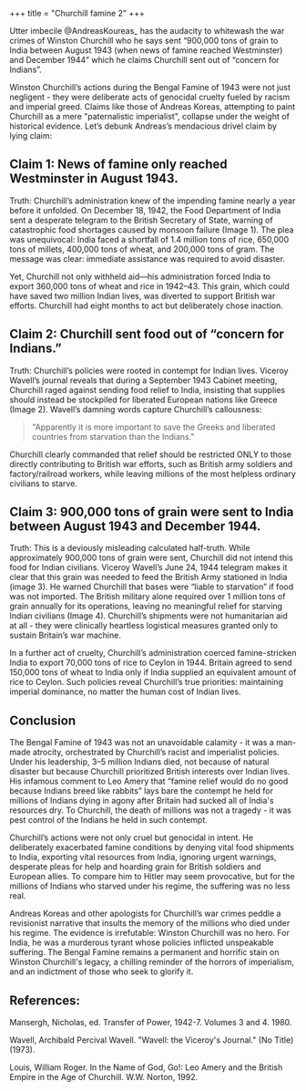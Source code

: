 +++
title = "Churchill famine 2"
+++

Utter imbecile @AndreasKoureas_ has the audacity to whitewash the war crimes of Winston Churchill who he says sent “900,000 tons of grain to India between August 1943 (when news of famine reached Westminster) and December 1944” which he claims Churchill sent out of “concern for Indians”.

Winston Churchill’s actions during the Bengal Famine of 1943 were not just negligent - they were deliberate acts of genocidal cruelty fueled by racism and imperial greed. Claims like those of Andreas Koreas, attempting to paint Churchill as a mere "paternalistic imperialist", collapse under the weight of historical evidence. Let’s debunk Andreas’s mendacious drivel claim by lying claim:

## Claim 1: News of famine only reached Westminster in August 1943.

Truth: Churchill’s administration knew of the impending famine nearly a year before it unfolded. On December 18, 1942, the Food Department of India sent a desperate telegram to the British Secretary of State, warning of catastrophic food shortages caused by monsoon failure (Image 1). The plea was unequivocal: India faced a shortfall of 1.4 million tons of rice, 650,000 tons of millets, 400,000 tons of wheat, and 200,000 tons of gram. The message was clear: immediate assistance was required to avoid disaster.

Yet, Churchill not only withheld aid—his administration forced India to export 360,000 tons of wheat and rice in 1942–43. This grain, which could have saved two million Indian lives, was diverted to support British war efforts. Churchill had eight months to act but deliberately chose inaction.

## Claim 2: Churchill sent food out of “concern for Indians.”
Truth: Churchill’s policies were rooted in contempt for Indian lives. Viceroy Wavell’s journal reveals that during a September 1943 Cabinet meeting, Churchill raged against sending food relief to India, insisting that supplies should instead be stockpiled for liberated European nations like Greece (Image 2). Wavell’s damning words capture Churchill’s callousness:

> "Apparently it is more important to save the Greeks and liberated countries from starvation than the Indians."

Churchill clearly commanded that relief should be restricted ONLY to those directly contributing to British war efforts, such as British army soldiers and factory/railroad workers, while leaving millions of the most helpless ordinary civilians to starve. 

## Claim 3: 900,000 tons of grain were sent to India between August 1943 and December 1944.

Truth: This is a deviously misleading calculated half-truth. While approximately 900,000 tons of grain were sent, Churchill did not intend this food for Indian civilians. Viceroy Wavell’s June 24, 1944 telegram makes it clear that this grain was needed to feed the British Army stationed in India (image 3). He warned Churchill that bases were “liable to starvation” if food was not imported. The British military alone required over 1 million tons of grain annually for its operations, leaving no meaningful relief for starving Indian civilians (Image 4). Churchill’s shipments were not humanitarian aid at all - they were clinically heartless logistical measures granted only to sustain Britain’s war machine.

In a further act of cruelty, Churchill’s administration coerced famine-stricken India to export 70,000 tons of rice to Ceylon in 1944. Britain agreed to send 150,000 tons of wheat to India only if India supplied an equivalent amount of rice to Ceylon. Such policies reveal Churchill’s true priorities: maintaining imperial dominance, no matter the human cost of Indian lives.

## Conclusion
The Bengal Famine of 1943 was not an unavoidable calamity - it was a man-made atrocity, orchestrated by Churchill’s racist and imperialist policies. Under his leadership, 3–5 million Indians died, not because of natural disaster but because Churchill prioritized British interests over Indian lives. His infamous comment to Leo Amery that “famine relief would do no good because Indians breed like rabbits” lays bare the contempt he held for millions of Indians dying in agony after Britain had sucked all of India's resources dry. To Churchill, the death of millions was not a tragedy - it was pest control of the Indians he held in such contempt.

Churchill’s actions were not only cruel but genocidal in intent. He deliberately exacerbated famine conditions by denying vital food shipments to India, exporting vital resources from India, ignoring urgent warnings, desperate pleas for help and hoarding grain for British soldiers and European allies. To compare him to Hitler may seem provocative, but for the millions of Indians who starved under his regime, the suffering was no less real.

Andreas Koreas and other apologists for Churchill’s war crimes peddle a revisionist narrative that insults the memory of the millions who died under his regime. The evidence is irrefutable: Winston Churchill was no hero. For India, he was a murderous tyrant whose policies inflicted unspeakable suffering. The Bengal Famine remains a permanent and horrific stain on Winston Churchill's legacy, a chilling reminder of the horrors of imperialism, and an indictment of those who seek to glorify it.

## References:
Mansergh, Nicholas, ed. Transfer of Power, 1942-7. Volumes 3 and 4. 1980.

Wavell, Archibald Percival Wavell. "Wavell: the Viceroy's Journal." (No Title) (1973).

Louis, William Roger. In the Name of God, Go!: Leo Amery and the British Empire in the Age of Churchill. W.W. Norton, 1992.